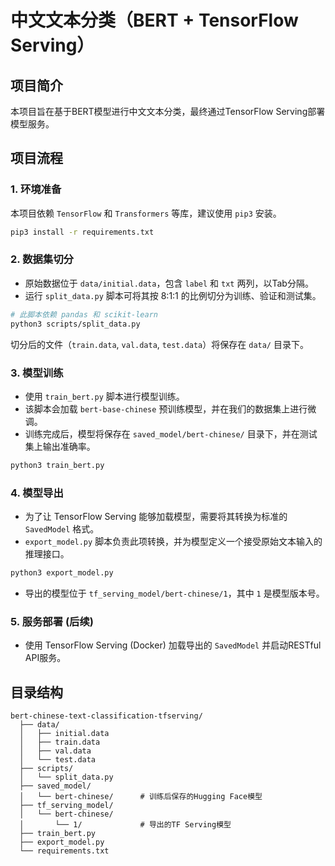 # 中文文本分类（BERT + TensorFlow Serving）

## 项目简介
本项目旨在基于BERT模型进行中文文本分类，最终通过TensorFlow Serving部署模型服务。

## 项目流程

### 1. 环境准备
本项目依赖 `TensorFlow` 和 `Transformers` 等库，建议使用 `pip3` 安装。

```bash
pip3 install -r requirements.txt
```

### 2. 数据集切分
- 原始数据位于 `data/initial.data`，包含 `label` 和 `txt` 两列，以Tab分隔。
- 运行 `split_data.py` 脚本可将其按 8:1:1 的比例切分为训练、验证和测试集。

```bash
# 此脚本依赖 pandas 和 scikit-learn
python3 scripts/split_data.py
```
切分后的文件（`train.data`, `val.data`, `test.data`）将保存在 `data/` 目录下。

### 3. 模型训练
- 使用 `train_bert.py` 脚本进行模型训练。
- 该脚本会加载 `bert-base-chinese` 预训练模型，并在我们的数据集上进行微调。
- 训练完成后，模型将保存在 `saved_model/bert-chinese/` 目录下，并在测试集上输出准确率。

```bash
python3 train_bert.py
```

### 4. 模型导出
- 为了让 TensorFlow Serving 能够加载模型，需要将其转换为标准的 `SavedModel` 格式。
- `export_model.py` 脚本负责此项转换，并为模型定义一个接受原始文本输入的推理接口。

```bash
python3 export_model.py
```
- 导出的模型位于 `tf_serving_model/bert-chinese/1`，其中 `1` 是模型版本号。

### 5. 服务部署 (后续)
- 使用 TensorFlow Serving (Docker) 加载导出的 `SavedModel` 并启动RESTful API服务。

## 目录结构
```
bert-chinese-text-classification-tfserving/
  ├── data/
  │   ├── initial.data
  │   ├── train.data
  │   ├── val.data
  │   └── test.data
  ├── scripts/
  │   └── split_data.py
  ├── saved_model/
  │   └── bert-chinese/      # 训练后保存的Hugging Face模型
  ├── tf_serving_model/
  │   └── bert-chinese/
  │       └── 1/             # 导出的TF Serving模型
  ├── train_bert.py
  ├── export_model.py
  └── requirements.txt
```
